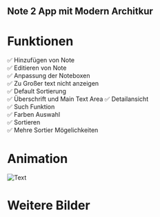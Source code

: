 <p><h2> Note 2 App mit Modern Architkur  </h2></p> 

# Funktionen
:white_check_mark: Hinzufügen von Note  
:white_check_mark: Editieren von Note  
:white_check_mark: Anpassung der Noteboxen  
:white_check_mark: Zu Großer text nicht anzeigen  
:white_check_mark: Default Sortierung  
:white_check_mark: Überschrift und Main Text Area
:white_check_mark: Detailansicht   
:white_check_mark: Such Funktion  
:white_check_mark: Farben Auswahl  
:white_check_mark: Sortieren  
:white_check_mark: Mehre Sortier Mögelichkeiten  

# Animation

![Text](https://i.imgur.com/aWEQK97.gif)
# Weitere Bilder


